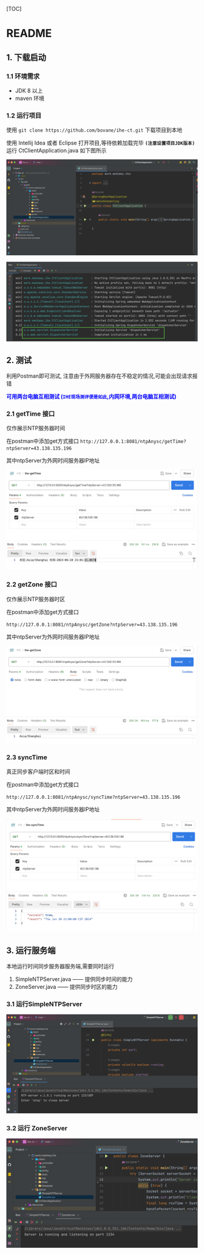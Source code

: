 [TOC]

# README

## 1. 下载启动

### 1.1 环境需求

- JDK 8 以上
- maven 环境

### 1.2 运行项目

使用 `git clone https://github.com/bovane/ihe-ct.git` 下载项目到本地

使用 Intellij Idea 或者 Eclipse 打开项目,等待依赖加载完毕 **`(注意设置项目JDK版本)`**
运行 CtClientApplication.java 如下图所示

![ct](img/ct.png)

![ct-1](img/ct-1.png)

## 2. 测试

利用Postman即可测试, 注意由于外网服务器存在不稳定的情况,可能会出现请求报错

**<font color=blue>可用两台电脑互相测试 (`IHE现场测评便是如此`,内网环境,两台电脑互相测试)</font>**

### 2.1 getTime 接口

仅作展示NTP服务器时间

在postman中添加get方式接口
`http://127.0.0.1:8081/ntpAnysc/getTime?ntpServer=43.138.135.196`

其中ntpServer为外网时间服务器IP地址

![ct-2](img/ct-2.png)

### 2.2 getZone 接口

仅作展示NTP服务器时区

在postman中添加get方式接口

`http://127.0.0.1:8081/ntpAnysc/getZone?ntpServer=43.138.135.196`

其中ntpServer为外网时间服务器IP地址

![ct-3](img/ct-3.png)

### 2.3 syncTime

真正同步客户端时区和时间

在postman中添加get方式接口

`http://127.0.0.1:8081/ntpAnysc/syncTime?ntpServer=43.138.135.196`

其中ntpServer为外网时间服务器IP地址

![ct-4](img/ct-4.png)

## 3. 运行服务端

本地运行时间同步服务器服务端,需要同时运行 

1. SimpleNTPServer.java —— 提供同步时间的能力
2. ZoneServer.java —— 提供同步时区的能力

### 3.1 运行SimpleNTPServer

![ct-5](img/ct-5.png)

### 3.2 运行 ZoneServer

![ct-6](img/ct-6.png)